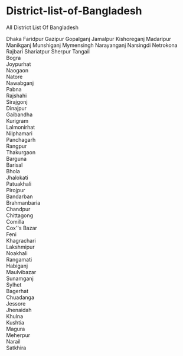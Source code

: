 # District-list-of-Bangladesh
All District List Of Bangladesh



Dhaka
Faridpur
Gazipur
Gopalganj
Jamalpur
Kishoreganj
Madaripur
Manikganj
Munshiganj
Mymensingh
Narayanganj
Narsingdi
Netrokona
Rajbari
Shariatpur
Sherpur
Tangail                         
Bogra                              
Joypurhat                         
Naogaon                      
Natore                             
Nawabganj                          
Pabna                              
Rajshahi                         
Sirajgonj                           
Dinajpur                           
Gaibandha                          
Kurigram                           
Lalmonirhat                        
Nilphamari                         
Panchagarh                         
Rangpur                            
Thakurgaon                         
Barguna                       
Barisal                       
Bhola                              
Jhalokati                          
Patuakhali                         
Pirojpur                          
Bandarban                          
Brahmanbaria                       
Chandpur                           
Chittagong                         
Comilla                            
Cox''s Bazar                       
Feni                               
Khagrachari                        
Lakshmipur                         
Noakhali                           
Rangamati                          
Habiganj                           
Maulvibazar                        
Sunamganj                          
Sylhet                             
Bagerhat                           
Chuadanga                          
Jessore                            
Jhenaidah                          
Khulna                             
Kushtia                             
Magura                             
Meherpur                           
Narail                             
Satkhira
